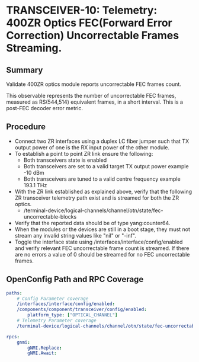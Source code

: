 # TRANSCEIVER-10: Telemetry: 400ZR Optics FEC(Forward Error Correction) Uncorrectable Frames Streaming.

## Summary

Validate 400ZR optics module reports uncorrectable FEC frames count.

This observable represents the number of uncorrectable FEC frames,
measured as RS(544,514) equivalent frames, in a short interval.
This is a post-FEC decoder error metric.

## Procedure

*   Connect two ZR interfaces using a duplex LC fiber jumper such that TX
    output power of one is the RX input power of the other module.
*   To establish a point to point ZR link ensure the following:
      * Both transceivers state is enabled
      * Both transceivers are set to a valid target TX output power
        example -10 dBm
      * Both transceivers are tuned to a valid centre frequency
        example 193.1 THz
*   With the ZR link established as explained above, verify that the
    following ZR transceiver telemetry path exist and is streamed for both
    the ZR optics.
    *   /terminal-device/logical-channels/channel/otn/state/fec-uncorrectable-blocks
*   Verify that the reported data should be of type yang:counter64.
*   When the modules or the devices are still in a boot stage, they must not
    stream any invalid string values like "nil" or "-inf".
*   Toggle the interface state using /interfaces/interface/config/enabled and
    verify relevant FEC uncorrectable frame count is streamed. If there are no
    errors a value of 0 should be streamed for no FEC uncorrectable frames. 

## OpenConfig Path and RPC Coverage

```yaml
paths:
    # Config Parameter coverage
    /interfaces/interface/config/enabled:
    /components/component/transceiver/config/enabled:
        platform_type: ["OPTICAL_CHANNEL"]
    # Telemetry Parameter coverage
    /terminal-device/logical-channels/channel/otn/state/fec-uncorrectable-blocks:

rpcs:
    gnmi:
        gNMI.Replace:
        gNMI.Await:
```